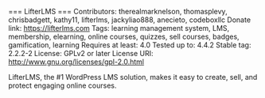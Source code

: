 === LifterLMS ===
Contributors: therealmarknelson, thomasplevy, chrisbadgett, kathy11, lifterlms, jackyliao888, anecieto, codeboxllc
Donate link: https://lifterlms.com
Tags: learning management system, LMS, membership, elearning, online courses, quizzes, sell courses, badges, gamification, learning
Requires at least: 4.0
Tested up to: 4.4.2
Stable tag: 2.2.2-2
License: GPLv2 or later
License URI: http://www.gnu.org/licenses/gpl-2.0.html

LifterLMS, the #1 WordPress LMS solution, makes it easy to create, sell, and protect engaging online courses.
